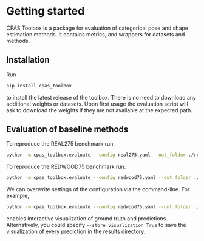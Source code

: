 # Getting started

CPAS Toolbox is a package for evaluation of categorical pose and shape estimation methods. It contains metrics, and wrappers for datasets and methods.

## Installation
Run
```bash
pip install cpas_toolbox
```
to install the latest release of the toolbox. There is no need to download any additional weights or datasets. Upon first usage the evaluation script will ask to download the weights if they are not available at the expected path.

## Evaluation of baseline methods
To reproduce the REAL275 benchmark run:
```bash
python -m cpas_toolbox.evaluate --config real275.yaml --out_folder ./results/
```
To reproduce the REDWOOD75 benchmark run:
```bash
python -m cpas_toolbox.evaluate --config redwood75.yaml --out_folder ./results/
```

We can overwrite settings of the configuration via the command-line. For example, 
```bash
python -m cpas_toolbox.evaluate --config redwood75.yaml --out_folder ./results/ --visualize_gt True --visualize_prediction True
```
enables interactive visualization of ground truth and predictions. Alternatively, you could specify `--store_visualization True` to save the visualization of every prediction in the results directory.
